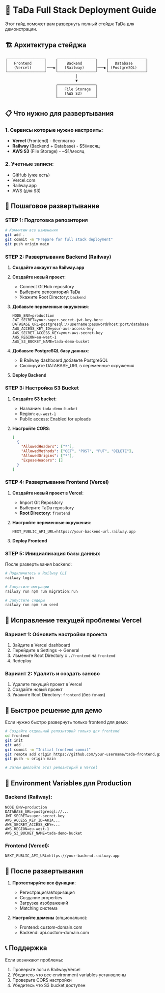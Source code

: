# 🚀 TaDa Full Stack Deployment Guide

Этот гайд поможет вам развернуть полный стейдж TaDa для демонстрации.

## 🏗️ Архитектура стейджа

```
┌─────────────────┐    ┌─────────────────┐    ┌─────────────────┐
│   Frontend      │    │    Backend      │    │   Database      │
│   (Vercel)      │───▶│   (Railway)     │───▶│ (PostgreSQL)    │
└─────────────────┘    └─────────────────┘    └─────────────────┘
                                │
                                ▼
                       ┌─────────────────┐
                       │   File Storage  │
                       │   (AWS S3)      │
                       └─────────────────┘
```

## 📋 Что нужно для развертывания

### 1. Сервисы которые нужно настроить:

- **Vercel** (Frontend) - бесплатно
- **Railway** (Backend + Database) - $5/месяц
- **AWS S3** (File Storage) - ~$1/месяц

### 2. Учетные записи:

- GitHub (уже есть)
- Vercel.com
- Railway.app
- AWS (для S3)

## 🔧 Пошаговое развертывание

### STEP 1: Подготовка репозитория

```bash
# Коммитим все изменения
git add .
git commit -m "Prepare for full stack deployment"
git push origin main
```

### STEP 2: Развертывание Backend (Railway)

1. **Создайте аккаунт на Railway.app**
2. **Создайте новый проект**:

   - Connect GitHub repository
   - Выберите репозиторий TaDa
   - Укажите Root Directory: `backend`

3. **Добавьте переменные окружения**:

   ```
   NODE_ENV=production
   JWT_SECRET=your-super-secret-jwt-key-here
   DATABASE_URL=postgresql://username:password@host:port/database
   AWS_ACCESS_KEY_ID=your-aws-access-key
   AWS_SECRET_ACCESS_KEY=your-aws-secret-key
   AWS_REGION=eu-west-1
   AWS_S3_BUCKET_NAME=tada-demo-bucket
   ```

4. **Добавьте PostgreSQL базу данных**:

   - В Railway dashboard добавьте PostgreSQL
   - Скопируйте DATABASE_URL в переменные окружения

5. **Deploy Backend**

### STEP 3: Настройка S3 Bucket

1. **Создайте S3 bucket**:

   - Название: `tada-demo-bucket`
   - Region: `eu-west-1`
   - Public access: Enabled for uploads

2. **Настройте CORS**:
   ```json
   [
     {
       "AllowedHeaders": ["*"],
       "AllowedMethods": ["GET", "POST", "PUT", "DELETE"],
       "AllowedOrigins": ["*"],
       "ExposeHeaders": []
     }
   ]
   ```

### STEP 4: Развертывание Frontend (Vercel)

1. **Создайте новый проект в Vercel**:

   - Import Git Repository
   - Выберите TaDa repository
   - **Root Directory**: `frontend`

2. **Настройте переменные окружения**:

   ```
   NEXT_PUBLIC_API_URL=https://your-backend-url.railway.app
   ```

3. **Deploy Frontend**

### STEP 5: Инициализация базы данных

После развертывания backend:

```bash
# Подключитесь к Railway CLI
railway login

# Запустите миграции
railway run npm run migration:run

# Запустите сидеры
railway run npm run seed
```

## 🔧 Исправление текущей проблемы Vercel

### Вариант 1: Обновить настройки проекта

1. Зайдите в Vercel dashboard
2. Перейдите в Settings → General
3. Измените Root Directory с `./frontend` на `frontend`
4. Redeploy

### Вариант 2: Удалить и создать заново

1. Удалите текущий проект в Vercel
2. Создайте новый проект
3. Укажите Root Directory: `frontend` (без точки)

## 📱 Быстрое решение для демо

Если нужно быстро развернуть только frontend для демо:

```bash
# Создайте отдельный репозиторий только для frontend
cd frontend
git init
git add .
git commit -m "Initial frontend commit"
git remote add origin https://github.com/your-username/tada-frontend.git
git push -u origin main

# Затем деплойте этот репозиторий в Vercel
```

## 🔧 Environment Variables для Production

### Backend (Railway):

```env
NODE_ENV=production
DATABASE_URL=postgresql://...
JWT_SECRET=super-secret-key
AWS_ACCESS_KEY_ID=AKIA...
AWS_SECRET_ACCESS_KEY=...
AWS_REGION=eu-west-1
AWS_S3_BUCKET_NAME=tada-demo-bucket
```

### Frontend (Vercel):

```env
NEXT_PUBLIC_API_URL=https://your-backend.railway.app
```

## 🚀 После развертывания

1. **Протестируйте все функции**:

   - Регистрация/авторизация
   - Создание properties
   - Загрузка изображений
   - Matching система

2. **Настройте домены** (опционально):
   - Frontend: custom-domain.com
   - Backend: api.custom-domain.com

## 📞 Поддержка

Если возникают проблемы:

1. Проверьте логи в Railway/Vercel
2. Убедитесь что все environment variables установлены
3. Проверьте CORS настройки
4. Убедитесь что S3 bucket доступен
